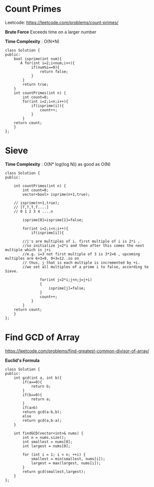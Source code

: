 # Count Primes 
Leetcode: https://leetcode.com/problems/count-primes/  

**Brute Force**
Exceeds time on a larger number

**Time Complexity** : O(N*N)

```
class Solution {
public:
    bool isprime(int num){
       A for(int i=2;i<num;i++){
            if(num%i==0){
                return false;
            }
        }
        return true;
    }
    int countPrimes(int n) {
        int count=0;
        for(int i=2;i<n;i++){
            if(isprime(i)){
                count++;
            }
        }
    return count;
    }
};
```

# Sieve

**Time Complexity** : O(N* log(log N))
as good as O(N)

```
class Solution {
public:

    int countPrimes(int n) {
        int count=0;
        vector<bool> isprime(n+1,true);
    
    // isprime(n+1,true);
    // [T,T,T,T....]
    // 0 1 2 3 4 ....n 

        isprime[0]=isprime[1]=false;

        for(int i=2;i<n;i++){
            if(isprime[i]){
            
        //j's are multiples of i. first multiple of i is 2*i ,
        //so initialize j=2*i and then after this comes the next multiple which is j+i 
        //e.g. i=3 not first multiple of 3 is 3*2=6 , upcoming multiples are 6+3=9, 9+3=12..so on
        // thus, j that is each multiple is incremented by +i.
        //we set all multiples of a prime i to false, according to Sieve.
        
                for(int j=2*i;j<n;j=j+i)
                {
                    isprime[j]=false;
                }
                count++;
            }
        }
    return count;
    }
};
```

# Find GCD of Array
https://leetcode.com/problems/find-greatest-common-divisor-of-array/

**Euclid's Formula**
```
class Solution {
public:
    int gcd(int a, int b){
        if(a==0){
            return b;
        }
        if(b==0){
            return a;
        }
        if(a>b)
        return gcd(a-b,b);
        else
        return gcd(a,b-a);
    }

    int findGCD(vector<int>& nums) {
        int n = nums.size();
        int smallest = nums[0];
        int largest = nums[0];

        for (int i = 1; i < n; ++i) {
            smallest = min(smallest, nums[i]);
            largest = max(largest, nums[i]);
        }
        return gcd(smallest,largest);
    }
};
```
